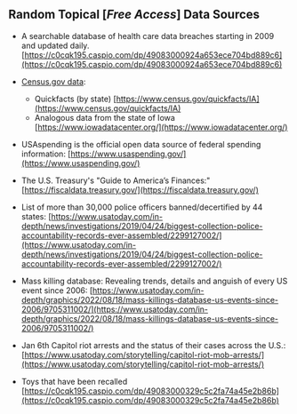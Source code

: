 ## Random Topical [*Free Access*] Data Sources  


* A searchable database of health care data breaches starting in 2009 and updated daily. [https://c0cqk195.caspio.com/dp/49083000924a653ece704bd889c6](https://c0cqk195.caspio.com/dp/49083000924a653ece704bd889c6)  


* [Census.gov data](https://www.census.gov/quickfacts/fact/table/US/PST045222):  
    * Quickfacts (by state) [https://www.census.gov/quickfacts/IA](https://www.census.gov/quickfacts/IA)  
    * Analogous data from the state of Iowa [https://www.iowadatacenter.org/](https://www.iowadatacenter.org/)  
 
* USAspending is the official open data source of federal spending information: [https://www.usaspending.gov/](https://www.usaspending.gov/)  

* The U.S. Treasury's "Guide to America’s Finances:" [https://fiscaldata.treasury.gov/](https://fiscaldata.treasury.gov/)  


* List of more than 30,000 police officers banned/decertified by 44 states: [https://www.usatoday.com/in-depth/news/investigations/2019/04/24/biggest-collection-police-accountability-records-ever-assembled/2299127002/](https://www.usatoday.com/in-depth/news/investigations/2019/04/24/biggest-collection-police-accountability-records-ever-assembled/2299127002/)  


* Mass killing database: Revealing trends, details and anguish of every US event since 2006: [https://www.usatoday.com/in-depth/graphics/2022/08/18/mass-killings-database-us-events-since-2006/9705311002/](https://www.usatoday.com/in-depth/graphics/2022/08/18/mass-killings-database-us-events-since-2006/9705311002/)  


* Jan 6th Capitol riot arrests and the status of their cases across the U.S.: [https://www.usatoday.com/storytelling/capitol-riot-mob-arrests/](https://www.usatoday.com/storytelling/capitol-riot-mob-arrests/)  


* Toys that have been recalled [https://c0cqk195.caspio.com/dp/49083000329c5c2fa74a45e2b86b](https://c0cqk195.caspio.com/dp/49083000329c5c2fa74a45e2b86b)  
